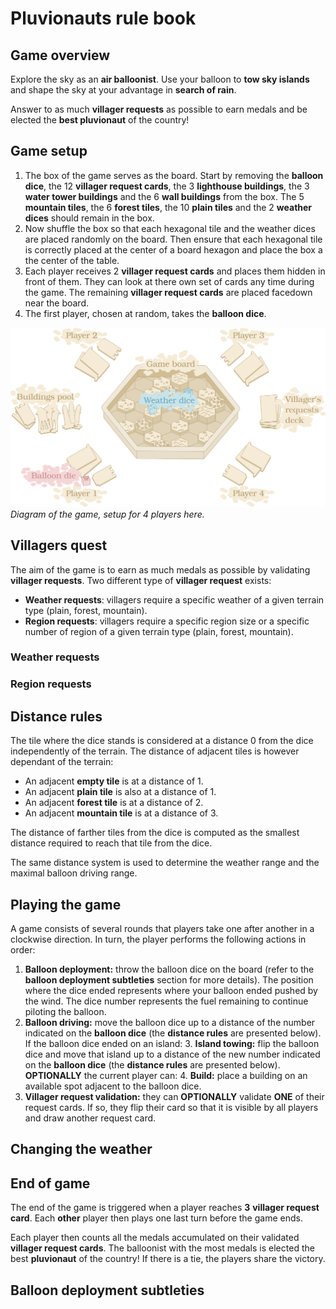 # Pluvionauts rule book

## Game overview

Explore the sky as an **air balloonist**.
Use your balloon to **tow sky islands** and shape the sky at your advantage in **search of rain**.

Answer to as much **villager requests** as possible to earn medals and be elected the **best pluvionaut** of the country!

## Game setup

[//]: # (<img align="right" width="500" src="./images/setup.svg">)

1. The box of the game serves as the board. Start by removing the **balloon dice**, the 12 **villager request cards**, the 3 **lighthouse buildings**, the 3 **water tower buildings** and the 6 **wall buildings** from the box. 
The 5 **mountain tiles**, the 6 **forest tiles**, the 10 **plain tiles** and the 2 **weather dices** should remain in the box.
2. Now shuffle the box so that each hexagonal tile and the weather dices are placed randomly on the board. Then ensure that each hexagonal tile is correctly placed at the center of a board hexagon and place the box a the center of the table.
3. Each player receives 2 **villager request cards** and places them hidden in front of them. They can look at there own set of cards any time during the game. The remaining **villager request cards** are placed facedown near the board.
4. The first player, chosen at random, takes the **balloon dice**.

![Game setup](./images/setup.svg)
*Diagram of the game, setup for 4 players here.*

## Villagers quest

The aim of the game is to earn as much medals as possible by validating **villager requests**.
Two different type of **villager request** exists:
* **Weather requests**: villagers require a specific weather of a given terrain type (plain, forest, mountain).
* **Region requests**: villagers require a specific region size or a specific number of region of a given terrain type (plain, forest, mountain).

### Weather requests

### Region requests

## Distance rules

The tile where the dice stands is considered at a distance 0 from the dice independently of the terrain.
The distance of adjacent tiles is however dependant of the terrain:
* An adjacent **empty tile** is at a distance of 1.
* An adjacent **plain tile** is also at a distance of 1.
* An adjacent **forest tile** is at a distance of 2.
* An adjacent **mountain tile** is at a distance of 3.

The distance of farther tiles from the dice is computed as the smallest distance required to reach that tile from the dice.

The same distance system is used to determine the weather range and the maximal balloon driving range.

## Playing the game

A game consists of several rounds that players take one after another in a clockwise direction.
In turn, the player performs the following actions in order:
1. **Balloon deployment:** throw the balloon dice on the board (refer to the **balloon deployment subtleties** section for more details). The position where the dice ended represents where your balloon ended pushed by the wind. The dice number represents the fuel remaining to continue piloting the balloon.
2. **Balloon driving:** move the balloon dice up to a distance of the number indicated on the **balloon dice** (the **distance rules** are presented below).
If the balloon dice ended on an island:
	3. **Island towing:** flip the balloon dice and move that island up to a distance of the new number indicated on the **balloon dice** (the **distance rules** are presented below).
**OPTIONALLY** the current player can:
	4. **Build:** place a building on an available spot adjacent to the balloon dice.
5. **Villager request validation:** they can **OPTIONALLY** validate **ONE** of their request cards. If so, they flip their card so that it is visible by all players and draw another request card.

## Changing the weather



## End of game

The end of the game is triggered when a player reaches **3** **villager request card**. 
Each **other** player then plays one last turn before the game ends.

Each player then counts all the medals accumulated on their validated **villager request cards**.
The balloonist with the most medals is elected the best **pluvionaut** of the country!
If there is a tie, the players share the victory.

## Balloon deployment subtleties
